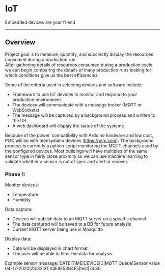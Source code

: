# IoT
Embedded devices are your friend

---

## Overview
Project goal is to measure, quantify, and succinctly display the resources consumed during
a production run.  
After gathering details of resources consumed during a production cycle, we can begin comparing
the details of many production runs looking for which conditions give us the best
efficiencies. 

Some of the criteria used in selecting devices and software include: 
   - Framework to use IoT devices to monitor and respond to your production environment
   - The devices will communicate with a message broker (MQTT or WebSockets)
   - The message will be captured by a background process and written to the DB
   - A web dashboard will display the status of the systems

Because of the power, compatibility with Arduino hardware and low cost, POC will be with teensyduino devices (https://pjrc.com). 
The background process is currently a python script monitoring the MQTT channels used by the configured devices. 
Most buildings will have multiples of the same sensor type in fairly close proxmity so we can use machine learning to validate whether a sensor is out of spec and alert or recover.  

### Phase 1:
Monitor devices:
- Temperature
- Humidity

Data capture:
- Devices will publish data to an MQTT server on a specific channel
- The data captured will be saved to a DB for future analysis
- Current MQTT server being use is Mosquitto

Display data:
- Data will be displayed in chart format
- The user will be able to filter the data for analysis

Example sensor message: 
DATE|TIME|DEVICEID|MQTT Queue|Sensor value  
04-17-2020|23:32:31|04E9E50B4F5|test|74.30


